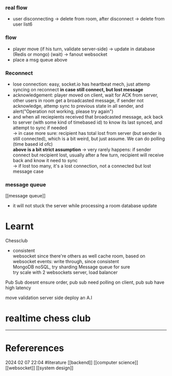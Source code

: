 ### real flow 
- user disconnecting -> delete from room, after disconnect -> delete from user list6


### flow  
- player move (if his turn, validate server-side) -> update in database (Redis or mongo) (wait) -> fanout websocket   
- place a msg queue above

### Reconnect  
- lose connection: easy, socket.io has heartbeat mech, just attemp syncing on reconnect 
**in case still connect, but lost message**
- acknowledgement: player moved on client, wait for ACK from server, other users in room get a broadcasted message, if sender not acknowledge, attemp sync to previous state in all sender, and  alert("Operation not working, please try again")  
- and when all reciepients received that broadcasted message, ack back to server (with some kind of timebased id) to know its last synced, and attempt to sync if needed  
-> in case more sure: recipient has total lost from server (but sender is still connected), which is a bit weird, but just assume. We can do polling (time based id ofc)  
**above is a bit strict assumption**
-> very rarely happens: if sender connect but recipient lost, usually after a few turn, recipient will receive back and know it need to sync   
-> if lost too many, it's a lost connection, not a connected but lost message case

### message queue 
[[message queue]]
- it will not stuck the server while processing a room database update  

# Learnt
Chessclub   
- consistent  
websocket since there're others as well 
cache room, based on websocket events:  write through, since consistent  
MongoDB noSQL, try sharding 
Message queue for sure  
try scale with 2 websockets server, load balancer 


Pub Sub doesnt ensure order, pub sub need polling on client, pub sub have high latency 

move validation server side 
deploy an A.I




# realtime chess club
--- 
# Refererences 




2024 02 07 22:04 
#literature  [[backend]] [[computer science]]  [[websocket]] [[system design]]